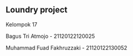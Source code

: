 ## Loundry project

Kelompok 17

Bagus Tri Atmojo - 21120122120025

Muhammad Fuad Fakhruzzaki - 21120122130052
